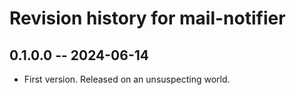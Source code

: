 # Revision history for mail-notifier

## 0.1.0.0 -- 2024-06-14

* First version. Released on an unsuspecting world.
